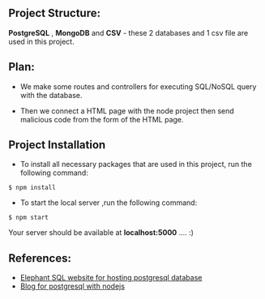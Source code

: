 ## Project Structure:
**PostgreSQL** , **MongoDB**  and **CSV** - these 2  databases and 1 csv file are used in this project.

## Plan:
- We make some routes and controllers  for executing SQL/NoSQL query with the database. 

- Then we connect a HTML page with the node project then send malicious code from the form of the HTML page.

## Project Installation

- To install all necessary packages that are used in this project, run the following command:

```
$ npm install  
```

- To start the local server ,run the following command:

```
$ npm start   
```
Your server should be available at  **localhost:5000** .... :)



## References:
- [Elephant SQL website for hosting postgresql database](https://api.elephantsql.com/console/3f6ad4f0-8f78-49d4-9ff7-651a1d885eba/details)
- [Blog for postgresql with nodejs](https://node-postgres.com/features/connecting)

